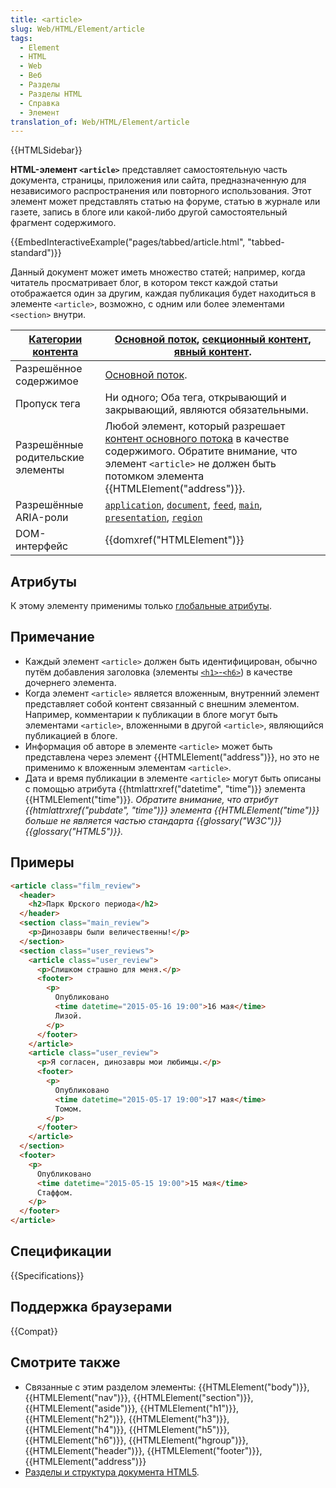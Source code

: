 ```yaml
---
title: <article>
slug: Web/HTML/Element/article
tags:
  - Element
  - HTML
  - Web
  - Веб
  - Разделы
  - Разделы HTML
  - Справка
  - Элемент
translation_of: Web/HTML/Element/article
---
```


{{HTMLSidebar}}

**HTML-элемент `<article>`** представляет самостоятельную часть документа, страницы, приложения или сайта, предназначенную для независимого распространения или повторного использования. Этот элемент может представлять статью на форуме, статью в журнале или газете, запись в блоге или какой-либо другой самостоятельный фрагмент содержимого.

{{EmbedInteractiveExample("pages/tabbed/article.html", "tabbed-standard")}}

Данный документ может иметь множество статей; например, когда читатель просматривает блог, в котором текст каждой статьи отображается один за другим, каждая публикация будет находиться в элементе `<article>`, возможно, с одним или более элементами `<section>` внутри.

| [Категории контента](/ru/docs/Web/Guide/HTML/Content_categories) | [Основной поток](/ru/docs/Web/Guide/HTML/Content_categories#Основной_поток), [секционный контент](/ru/docs/Web/Guide/HTML/Content_categories#Секционный_контент), [явный контент](/ru/docs/Web/Guide/HTML/Content_categories#Явный_контент).                                                                                                                                                                                                                                                                                                   |
| ---------------------------------------------------------------- | ---------------------------------------------------------------------------------------------------------------------------------------------------------------------------------------------------------------------------------------------------------------------------------------------------------------------------------------------------------------------------------------------------------------------------------------------------------------------------------------------------------------------------------------------- |
| Разрешённое содержимое                                           | [Основной поток](/ru/docs/Web/Guide/HTML/Content_categories#Основной_поток).                                                                                                                                                                                                                                                                                                                                                                                                                                                                   |
| Пропуск тега                                                     | Ни одного; Оба тега, открывающий и закрывающий, являются обязательными.                                                                                                                                                                                                                                                                                                                                                                                                                                                                        |
| Разрешённые родительские элементы                                | Любой элемент, который разрешает [контент основного потока](/ru/docs/Web/Guide/HTML/Content_categories#Основной_поток) в качестве содержимого. Обратите внимание, что элемент `<article>` не должен быть потомком элемента {{HTMLElement("address")}}.                                                                                                                                                                                                                                                                                         |
| Разрешённые ARIA-роли                                            | <code><a href="/ru/docs/Web/Accessibility/ARIA/Roles/application_role">application</a></code>, <code><a href="/ru/docs/Web/Accessibility/ARIA/Roles/document_role">document</a></code>, <code><a href="/ru/docs/Web/Accessibility/ARIA/Roles/feed_role">feed</a></code>, <code><a href="/ru/docs/Web/Accessibility/ARIA/Roles/main_role">main</a></code>, <code><a href="/ru/docs/Web/Accessibility/ARIA/Roles/presentation_role">presentation</a></code>, <code><a href="/ru/docs/Web/Accessibility/ARIA/Roles/region_role">region</a></code> |
| DOM-интерфейс                                                    | {{domxref("HTMLElement")}}                                                                                                                                                                                                                                                                                                                                                                                                                                                                                                                     |

## Атрибуты

К этому элементу применимы только [глобальные атрибуты](/ru/docs/Web/HTML/Общие_атрибуты).

## Примечание

- Каждый элемент `<article>` должен быть идентифицирован, обычно путём добавления заголовка (элементы [`<h1>`-`<h6>`](/ru/docs/Web/HTML/Element/Heading_Elements)) в качестве дочернего элемента.
- Когда элемент `<article>` является вложенным, внутренний элемент представляет собой контент связанный с внешним элементом. Например, комментарии к публикации в блоге могут быть элементами `<article>`, вложенными в другой `<article>`, являющийся публикацией в блоге.
- Информация об авторе в элементе `<article>` может быть представлена через элемент {{HTMLElement("address")}}, но это не применимо к вложенным элементам `<article>`.
- Дата и время публикации в элементе `<article>` могут быть описаны с помощью атрибута {{htmlattrxref("datetime", "time")}} элемента {{HTMLElement("time")}}. _Обратите внимание, что атрибут {{htmlattrxref("pubdate", "time")}} элемента {{HTMLElement("time")}} больше не является частью стандарта {{glossary("W3C")}} {{glossary("HTML5")}}._

## Примеры

```html
<article class="film_review">
  <header>
    <h2>Парк Юрского периода</h2>
  </header>
  <section class="main_review">
    <p>Динозавры были величественны!</p>
  </section>
  <section class="user_reviews">
    <article class="user_review">
      <p>Слишком страшно для меня.</p>
      <footer>
        <p>
          Опубликовано
          <time datetime="2015-05-16 19:00">16 мая</time>
          Лизой.
        </p>
      </footer>
    </article>
    <article class="user_review">
      <p>Я согласен, динозавры мои любимцы.</p>
      <footer>
        <p>
          Опубликовано
          <time datetime="2015-05-17 19:00">17 мая</time>
          Томом.
        </p>
      </footer>
    </article>
  </section>
  <footer>
    <p>
      Опубликовано
      <time datetime="2015-05-15 19:00">15 мая</time>
      Стаффом.
    </p>
  </footer>
</article>
```

## Спецификации

{{Specifications}}

## Поддержка браузерами

{{Compat}}

## Смотрите также

- Связанные с этим разделом элементы: {{HTMLElement("body")}}, {{HTMLElement("nav")}}, {{HTMLElement("section")}}, {{HTMLElement("aside")}}, {{HTMLElement("h1")}}, {{HTMLElement("h2")}}, {{HTMLElement("h3")}}, {{HTMLElement("h4")}}, {{HTMLElement("h5")}}, {{HTMLElement("h6")}}, {{HTMLElement("hgroup")}}, {{HTMLElement("header")}}, {{HTMLElement("footer")}}, {{HTMLElement("address")}}
- [Разделы и структура документа HTML5](/ru/docs/Web/Guide/HTML/Sections_and_Outlines_of_an_HTML5_document).
